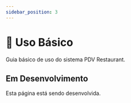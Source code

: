 ```yaml
---
sidebar_position: 3
---
```


# 📱 Uso Básico

Guia básico de uso do sistema PDV Restaurant.

## Em Desenvolvimento

Esta página está sendo desenvolvida.